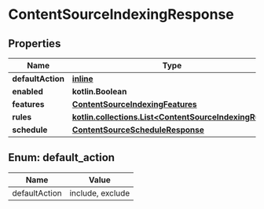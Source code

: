 
# ContentSourceIndexingResponse

## Properties
Name | Type | Description | Notes
------------ | ------------- | ------------- | -------------
**defaultAction** | [**inline**](#DefaultActionEnum) |  | 
**enabled** | **kotlin.Boolean** |  |  [optional]
**features** | [**ContentSourceIndexingFeatures**](git/workplace-search-kotlin/openapi-generator/docs/ContentSourceIndexingFeatures.md) |  |  [optional]
**rules** | [**kotlin.collections.List&lt;ContentSourceIndexingRule&gt;**](git/workplace-search-kotlin/openapi-generator/docs/ContentSourceIndexingRule.md) |  |  [optional]
**schedule** | [**ContentSourceScheduleResponse**](git/workplace-search-kotlin/openapi-generator/docs/ContentSourceScheduleResponse.md) |  |  [optional]


<a name="DefaultActionEnum"></a>
## Enum: default_action
Name | Value
---- | -----
defaultAction | include, exclude



